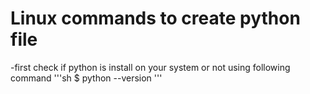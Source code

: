 # Linux commands to create python file
  -first check if python is install on your system or not using following command
  '''sh
  $ python --version
  '''